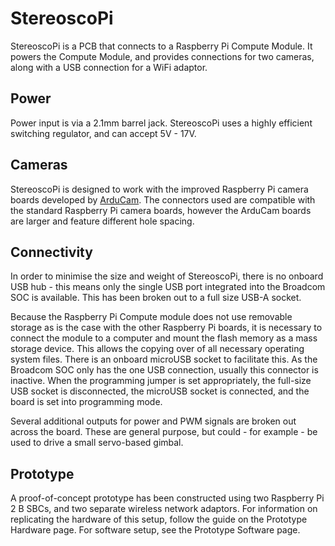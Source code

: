 # StereoscoPi
StereoscoPi is a PCB that connects to a Raspberry Pi Compute Module. It powers the Compute Module, and provides connections for two cameras, along with a USB connection for a WiFi adaptor.

## Power
Power input is via a 2.1mm barrel jack. StereoscoPi uses a highly efficient switching regulator, and can accept 5V - 17V.

## Cameras
StereoscoPi is designed to work with the improved Raspberry Pi camera boards developed by [ArduCam](http://www.arducam.com/raspberry-pi-camera-rev-c-improves-optical-performance/). The connectors used are compatible with the standard Raspberry Pi camera boards, however the ArduCam boards are larger and feature different hole spacing.

## Connectivity
In order to minimise the size and weight of StereoscoPi, there is no onboard USB hub - this means only the single USB port integrated into the Broadcom SOC is available. This has been broken out to a full size USB-A socket.

Because the Raspberry Pi Compute module does not use removable storage as is the case with the other Raspberry Pi boards, it is necessary to connect the module to a computer and mount the flash memory as a mass storage device. This allows the copying over of all necessary operating system files. There is an onboard microUSB socket to facilitate this. As the Broadcom SOC only has the one USB connection, usually this connector is inactive. When the programming jumper is set appropriately, the full-size USB socket is disconnected, the microUSB socket is connected, and the board is set into programming mode.

Several additional outputs for power and PWM signals are broken out across the board. These are general purpose, but could - for example - be used to drive a small servo-based gimbal.

## Prototype
A proof-of-concept prototype has been constructed using two Raspberry Pi 2 B SBCs, and two separate wireless network adaptors. For information on replicating the hardware of this setup, follow the guide on the Prototype Hardware page. For software setup, see the Prototype Software page.


